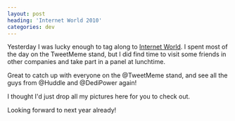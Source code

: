 ```yaml
---
layout: post
heading: 'Internet World 2010'
categories: dev
---
```


Yesterday I was lucky enough to tag along to [Internet World](http://web.archive.org/web/20160305130628/http://internetworld.org/). I spent most of the day on the TweetMeme stand, but I did find time to visit some friends in other companies and take part in a panel at lunchtime.

Great to catch up with everyone on the @TweetMeme stand, and see all the guys from @Huddle and @DediPower again!

I thought I'd just drop all my pictures here for you to check out.

Looking forward to next year already!

<!-- Replace missing image from http://media.chris-alexander.co.uk/wp-content/uploads/2010/04/2010-04-28-09.37.39.jpg -->

<!-- Replace missing image from http://media.chris-alexander.co.uk/wp-content/uploads/2010/04/2010-04-28-09.42.30.jpg -->

<!-- Replace missing image from http://media.chris-alexander.co.uk/wp-content/uploads/2010/04/2010-04-28-09.52.48.jpg -->

<!-- Replace missing image from http://media.chris-alexander.co.uk/wp-content/uploads/2010/04/2010-04-28-09.55.24.jpg -->

<!-- Replace missing image from http://media.chris-alexander.co.uk/wp-content/uploads/2010/04/2010-04-28-15.32.12.jpg -->

<!-- Replace missing image from http://media.chris-alexander.co.uk/wp-content/uploads/2010/04/2010-04-28-15.34.06.jpg -->

<!-- Replace missing image from http://media.chris-alexander.co.uk/wp-content/uploads/2010/04/2010-04-28-15.34.12.jpg -->

<!-- Replace missing image from http://media.chris-alexander.co.uk/wp-content/uploads/2010/04/2010-04-28-15.34.16.jpg -->

<!-- Replace missing image from http://media.chris-alexander.co.uk/wp-content/uploads/2010/04/2010-04-28-15.34.26.jpg -->

<!-- Replace missing image from http://media.chris-alexander.co.uk/wp-content/uploads/2010/04/2010-04-28-15.58.03.jpg -->

<!-- Replace missing image from http://media.chris-alexander.co.uk/wp-content/uploads/2010/04/2010-04-28-15.58.11.jpg -->

<!-- Replace missing image from http://media.chris-alexander.co.uk/wp-content/uploads/2010/04/2010-04-28-16.09.12.jpg -->

<!-- Replace missing image from http://media.chris-alexander.co.uk/wp-content/uploads/2010/04/2010-04-28-16.47.25.jpg -->

